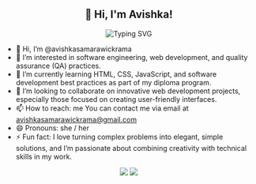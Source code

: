 <h2 align="center">👋 Hi, I'm Avishka!</h2>
<p align="center">
  <img src="https://readme-typing-svg.demolab.com?font=Fira+Code&size=22&pause=1000&color=36C095&center=true&vCenter=true&width=440&lines=Software+Engineering+Student;Web+Developer+%7C+QA+Enthusiast;Passionate+About+Clean+Code+%26+UI%2FUX+Design" alt="Typing SVG" />
</p>



- 👋 Hi, I’m @avishkasamarawickrama
- 👀 I’m interested in software engineering, web development, and quality assurance (QA) practices.
- 🌱 I’m currently learning HTML, CSS, JavaScript, and software development best practices as part of my diploma program.
- 💞️ I’m looking to collaborate on innovative web development projects, especially those focused on creating user-friendly interfaces.
- 📫 How to reach: me You can contact me via email at avishkasamarawickrama@gmail.com
- 😄 Pronouns: she / her
- ⚡ Fun fact:  I love turning complex problems into elegant, simple solutions, and I’m passionate about combining creativity with technical skills in my work.


<p align="center">
  <img src="https://img.shields.io/badge/Undergraduate-Software%20Engineering-blue?style=for-the-badge" />
  <img src="https://img.shields.io/badge/Learning-JavaScript-brightgreen?style=for-the-badge" />
</p>

<!---
avishkasamarawickrama/avishkasamarawickrama is a ✨ special ✨ repository because its `README.md` (this file) appears on your GitHub profile.
You can click the Preview link to take a look at your changes.
--->
